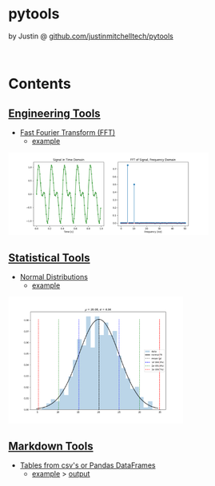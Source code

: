 # pytools 

by Justin @ [github.com/justinmitchelltech/pytools](https://github.com/justinmitchelltech/pytools) 

<br>


# Contents


## [Engineering Tools](/engineering)

* [Fast Fourier Transform (FFT)](/engineering/fft.py)
    * [example](/engineering/fft_example.py)

<p align="left">
  <img src="engineering/fft_example_plot.png" width="400" title="FFT example">
</p>


## [Statistical Tools](/statistics)
* [Normal Distributions](/statistics/normal.py)
  * [example](/statistics/normal_examples.py)

<p align="left">
  <img src="statistics/normal_examples_plot_fit.png" width="350" title="fitted normal distribution">
</p>


## [Markdown Tools](/markdown)

* [Tables from csv's or Pandas DataFrames](/markdown/tables.py)
    * [example](/markdown/tables_example.py) > [output](/markdown/tables_example.md)
